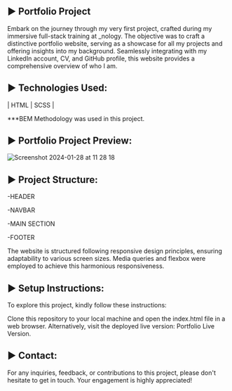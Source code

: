 ► Portfolio Project 
---

Embark on the journey through my very first project, crafted during my immersive full-stack training at _nology. The objective was to craft a distinctive portfolio website, serving as a showcase for all my projects and offering insights into my background. Seamlessly integrating with my LinkedIn account, CV, and GitHub profile, this website provides a comprehensive overview of who I am.

► Technologies Used:
---

| HTML | SCSS | 

***BEM Methodology was used in this project.

► Portfolio Project Preview:
---

![Screenshot 2024-01-28 at 11 28 18](https://github.com/AISimonetta/Portfolio/assets/122782260/15e6f976-6e0a-418a-ab7f-5194c183191b)

► Project Structure:
---

  -HEADER
  
  -NAVBAR
  
  -MAIN SECTION
  
  -FOOTER

The website is  structured following responsive design principles, ensuring adaptability to various screen sizes. Media queries and flexbox were  employed to achieve this harmonious responsiveness.

► Setup Instructions:
---

To explore this project, kindly follow these instructions:

Clone this repository to your local machine and open the index.html file in a web browser.
Alternatively, visit the deployed live version: Portfolio Live Version.

► Contact:
---

For any inquiries, feedback, or contributions to this project, please don't hesitate to get in touch. Your engagement is highly appreciated!
